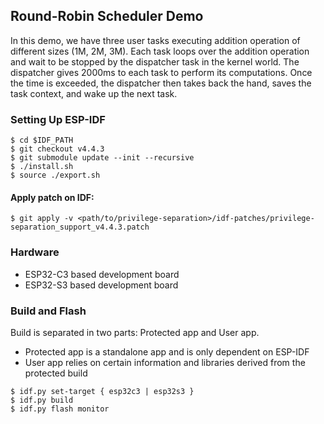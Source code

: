 ## Round-Robin Scheduler Demo

In this demo, we have three user tasks executing addition operation of different sizes (1M, 2M, 3M). 
Each task loops over the addition operation and wait to be stopped by the dispatcher task in the kernel world.
The dispatcher gives 2000ms to each task to perform its computations. Once the time is exceeded, the dispatcher then takes back the hand, saves the task context, and wake up the next task.

### Setting Up ESP-IDF

```
$ cd $IDF_PATH
$ git checkout v4.4.3
$ git submodule update --init --recursive
$ ./install.sh
$ source ./export.sh
```

#### Apply patch on IDF:

```
$ git apply -v <path/to/privilege-separation>/idf-patches/privilege-separation_support_v4.4.3.patch
```

### Hardware

- ESP32-C3 based development board
- ESP32-S3 based development board

### Build and Flash

Build is separated in two parts: Protected app and User app.

- Protected app is a standalone app and is only dependent on ESP-IDF
- User app relies on certain information and libraries derived from the protected build

```
$ idf.py set-target { esp32c3 | esp32s3 }
$ idf.py build
$ idf.py flash monitor
```
